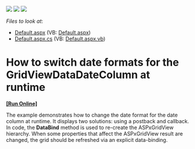 <!-- default badges list -->
![](https://img.shields.io/endpoint?url=https://codecentral.devexpress.com/api/v1/VersionRange/128543167/13.1.4%2B)
[![](https://img.shields.io/badge/Open_in_DevExpress_Support_Center-FF7200?style=flat-square&logo=DevExpress&logoColor=white)](https://supportcenter.devexpress.com/ticket/details/E2530)
[![](https://img.shields.io/badge/📖_How_to_use_DevExpress_Examples-e9f6fc?style=flat-square)](https://docs.devexpress.com/GeneralInformation/403183)
<!-- default badges end -->
<!-- default file list -->
*Files to look at*:

* [Default.aspx](./CS/WebSite/Default.aspx) (VB: [Default.aspx](./VB/WebSite/Default.aspx))
* [Default.aspx.cs](./CS/WebSite/Default.aspx.cs) (VB: [Default.aspx.vb](./VB/WebSite/Default.aspx.vb))
<!-- default file list end -->
# How to switch date formats for the GridViewDataDateColumn at runtime
<!-- run online -->
**[[Run Online]](https://codecentral.devexpress.com/e2530/)**
<!-- run online end -->


<p>The example demonstrates how to change the date format for the date column at runtime. It displays two solutions: using a postback and callback.<br />
In code, the <strong>DataBind</strong> method is used to re-create the ASPxGridView hierarchy. When some properties that affect the ASPxGridView result are changed, the grid should be refreshed via an explicit data-binding.</p>

<br/>


